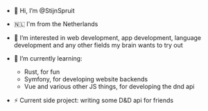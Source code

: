 - 👋 Hi, I’m @StijnSpruit
- 🇳🇱 I'm from the Netherlands
- 👀 I’m interested in web development, app development, language development and any other fields my brain wants to try out
- 🌱 I’m currently learning:
  - Rust, for fun 
  - Symfony, for developing website backends
  - Vue and various other JS things, for developing the dnd api

- ⚡ Current side project: writing some D&D api for friends

<!---
StijnSpruit/StijnSpruit is a ✨ special ✨ repository because its `README.md` (this file) appears on your GitHub profile.
You can click the Preview link to take a look at your changes.
--->
